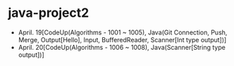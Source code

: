 # java-project2
- April. 19[CodeUp(Algorithms - 1001 ~ 1005), Java(Git Connection, Push, Merge, Output[Hello], Input, BufferedReader, Scanner[Int type output])]
- April. 20[CodeUp(Algorithms - 1006 ~ 1008), Java(Scanner[String type output])]
